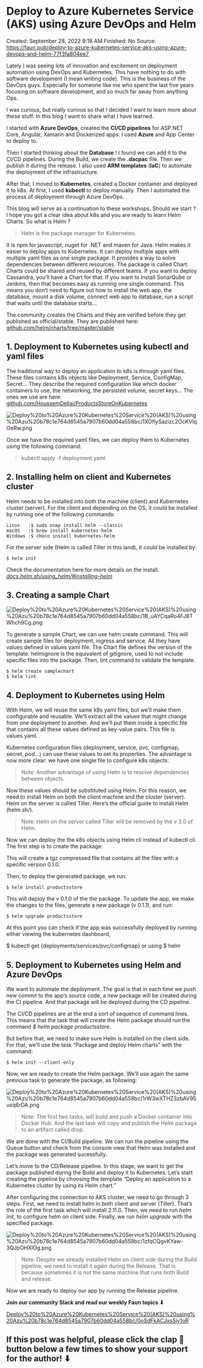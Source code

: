 # Deploy to Azure Kubernetes Service (AKS) using Azure DevOps and Helm

Created: September 28, 2022 9:18 AM
Finished: No
Source: https://faun.pub/deploy-to-azure-kubernetes-service-aks-using-azure-devops-and-helm-77f3fa804ee7

Lately I was seeing lots of innovation and excitement on deployment automation using DevOps and Kubernetes. This have nothing to do with software development (I mean writing code). This is the business of the DevOps guys. Especially for someone like me who spent the last five years focusing on software development, and so much far away from anything Ops.

I was curious, but really curious so that I decided I want to learn more about these stuff. In this blog I want to share what I have learned.

I started with **Azure DevOps**, created the **CI/CD pipelines** for ASP.NET Core, Angular, Xamarin and Dockerized apps. I used **Azure** and App Center to deploy to.

Then I started thinking about the **Database** ! I found we can add it to the CI/CD pipelines. During the Build, we create the **.dacpac** file. Then we publish it during the release. I also used **ARM templates** (**IaC**) to automate the deployment of the infrastructure.

After that, I moved to **Kubernetes**, created a Docker container and deployed it to k8s. At first, I used **kubectl** to deploy manually. Then I automated the process of deployment through Azure DevOps.

This blog will serve as a continuation to these workshops. Should we start ? I hope you got a clear idea about k8s and you are ready to learn Helm Charts. So what is Helm ?

> Helm is the package manager for Kubernetes.
> 

It is npm for javascript, nuget for .NET and maven for Java. Helm makes it easier to deploy apps to Kubernetes. It can deploy multiple apps with multiple yaml files as one single package. It provides a way to solve dependencies between different resources. The package is called Chart. Charts could be shared and reused by different teams. If you want to deploy Cassandra, you’ll have a Chart for that. If you want to install SonarQube or Jenkins, then that becomes easy as running one single command. This means you don’t need to figure out how to install the web app, the database, mount a disk volume, connect web app to database, run a script that waits until the database starts...

The community creates the Charts and they are verified before they get published as official/stable. They are published here: [github.com/helm/charts/tree/master/stable](https://github.com/helm/charts/tree/master/stable)

## 1. Deployment to Kubernetes using kubectl and yaml files

The traditional way to deploy an application to k8s is through yaml files. These files contains k8s objects like Deployment, Service, ConfigMap, Secret… They describe the required configuration like which docker containers to use, the networking, the persisted volume, secret keys… The ones we use are here: [github.com/HoussemDellai/ProductsStoreOnKubernetes](https://github.com/HoussemDellai/ProductsStoreOnKubernetes)

![Deploy%20to%20Azure%20Kubernetes%20Service%20(AKS)%20using%20Azu%20b78c1e764d8545a7907b60dd04a558bc/1XOflySazizc2OcKVlqOeRw.png](Deploy%20to%20Azure%20Kubernetes%20Service%20(AKS)%20using%20Azu%20b78c1e764d8545a7907b60dd04a558bc/1XOflySazizc2OcKVlqOeRw.png)

Once we have the required yaml files, we can deploy them to Kubernetes using the following command:

> kubectl apply -f deployment.yaml
> 

## 2. Installing helm on client and Kubernetes cluster

Helm needs to be installed into both the machine (client) and Kubernetes cluster (server). For the client and depending on the OS, it could be installed by running one of the following commands:

```
Linux   :$ sudo snap install helm --classic
macOS   :$ brew install kubernetes-helm
Windows :$ choco install kubernetes-helm
```

For the server side (Helm is called Tiller in this land), it could be installed by:

```
$ helm init
```

Check the documentation here for more details on the install. *[docs.helm.sh/using_helm/#installing-helm](https://docs.helm.sh/using_helm/#installing-helm)*

## 3. Creating a sample Chart

![Deploy%20to%20Azure%20Kubernetes%20Service%20(AKS)%20using%20Azu%20b78c1e764d8545a7907b60dd04a558bc/1B_uAYCqaRo4FJ8TWhch9Cg.png](Deploy%20to%20Azure%20Kubernetes%20Service%20(AKS)%20using%20Azu%20b78c1e764d8545a7907b60dd04a558bc/1B_uAYCqaRo4FJ8TWhch9Cg.png)

To generate a sample Chart, we can use helm create command. This will create sample files for deployment, ingress and service. All they have values defined in values yaml file. The Chart file defines the version of the template. helmignore is the equivalent of gitignore, used to not include specific files into the package. Then, lint command to validate the template.

```
$ helm create samplechart
$ helm lint
```

## 4. Deployment to Kubernetes using Helm

With Helm, we will reuse the same k8s yaml files, but we’ll make them configurable and reusable. We’ll extract all the values that might change from one deployment to another. And we’ll put them inside a specific file that contains all these values defined as key-value pairs. This file is values.yaml.

Kubernetes configuration files (deployment, service, pvc, configmap, secret, pod…) can use these values to set its properties. The advantage is now more clear: we have one single file to configure k8s objects.

> Note: Another advantage of using Helm is to resolve dependencies between objects.
> 

Now these values should be substituted using Helm. For this reason, we need to install Helm on both the client machine and the cluster (server). Helm on the server is called Tiller. Here’s the official guide to install Helm (helm.sh/).

> Note: Helm on the server called Tiller will be removed by the v 3.0 of Helm.
> 

Now we can deploy the the k8s objects using Helm cli instead of kubectl cli. The first step is to create the package:

This will create a tgz compressed file that contains all the files with a specific version 0.1.0.

Then, to deploy the generated package, we run:

```
$ helm install productsstore
```

This will deploy the v 0.1.0 of the the package. To update the app, we make the changes to the files, generate a new package (v 0.1.1), and run:

```
$ helm upgrade productsstore
```

At this point you can check if the app was successfully deployed by running either viewing the kubernetes dashboard,

$ kubectl get {deployments/services/pvc/configmap} or using $ helm

## 5. Deployment to Kubernetes using Helm and Azure DevOps

We want to automate the deployment. The goal is that in each time we push new commit to the app’s source code, a new package will be created during the CI pipeline. And that package will be deployed during the CD pipeline.

The CI/CD pipelines are at the end a sort of sequence of command lines. This means that the task that will create the Helm package should run the command *$ helm package productsstore*.

But before that, we need to make sure Helm is installed on the client side. For that, we’ll use the task “Package and deploy Helm charts” with the command:

```
$ helm init --client-only
```

Now, we are ready to create the Helm package. We’ll use again the same previous task to generate the package, as following:

![Deploy%20to%20Azure%20Kubernetes%20Service%20(AKS)%20using%20Azu%20b78c1e764d8545a7907b60dd04a558bc/1rW3wXTHZ3zbAV95usq6rDA.png](Deploy%20to%20Azure%20Kubernetes%20Service%20(AKS)%20using%20Azu%20b78c1e764d8545a7907b60dd04a558bc/1rW3wXTHZ3zbAV95usq6rDA.png)

> Note: The first two tasks, will build and push a Docker container into Docker Hub. And the last task will copy and publish the Helm package to an artifact called drop.
> 

We are done with the CI/Build pipeline. We can run the pipeline using the Queue button and check from the console view that Helm was installed and the package was generated sucessfully.

Let’s move to the CD/Release pipeline. In this stage, we want to get the package published during the Build and deploy it to Kubernetes. Let’s start creating the pipeline by choosing the template “Deploy an application to a Kubernetes cluster by using its Helm chart.”

After configuring the connection to AKS cluster, we need to go through 3 steps. First, we need to install helm in both client and server (Tiller). That’s the role of the first task which will install 2.11.0. Then, we need to run *helm init*, to configure helm on client side. Finally, we run *helm upgrade* with the specified package.

![Deploy%20to%20Azure%20Kubernetes%20Service%20(AKS)%20using%20Azu%20b78c1e764d8545a7907b60dd04a558bc/1zfqCQgvKYaw-3QJpOHXlOg.png](Deploy%20to%20Azure%20Kubernetes%20Service%20(AKS)%20using%20Azu%20b78c1e764d8545a7907b60dd04a558bc/1zfqCQgvKYaw-3QJpOHXlOg.png)

> Note: Despite we already installed Helm on client side during the Build pipeline, we need to install it again during the Release. That is because sometimes it is not the same machine that runs both Build and release.
> 

Now we are ready to deploy our app by running the Release pipeline.

**Join our community Slack and read our weekly Faun topics ⬇**

[Deploy%20to%20Azure%20Kubernetes%20Service%20(AKS)%20using%20Azu%20b78c1e764d8545a7907b60dd04a558bc/0oSdFkACJxs5iy1oR](Deploy%20to%20Azure%20Kubernetes%20Service%20(AKS)%20using%20Azu%20b78c1e764d8545a7907b60dd04a558bc/0oSdFkACJxs5iy1oR)

## If this post was helpful, please click the clap 👏 button below a few times to show your support for the author! ⬇